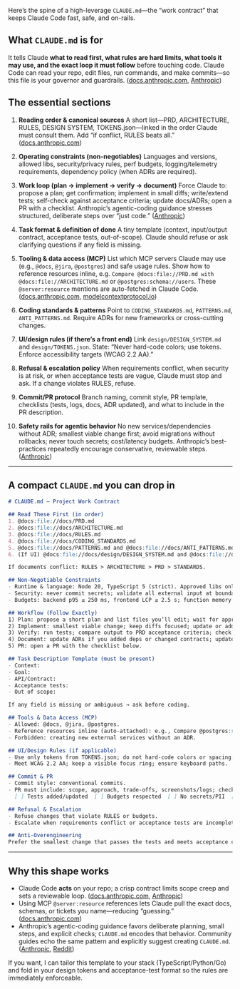 Here’s the spine of a high-leverage `CLAUDE.md`—the “work contract” that keeps Claude Code fast, safe, and on-rails.

## What `CLAUDE.md` is for

It tells Claude **what to read first, what rules are hard limits, what tools it may use, and the exact loop it must follow** before touching code. Claude Code can read your repo, edit files, run commands, and make commits—so this file is your governor and guardrails. ([docs.anthropic.com][1], [Anthropic][2])

## The essential sections

1. **Reading order & canonical sources**
   A short list—PRD, ARCHITECTURE, RULES, DESIGN SYSTEM, TOKENS.json—linked in the order Claude must consult them. Add “if conflict, RULES beats all.” ([docs.anthropic.com][3])

2. **Operating constraints (non-negotiables)**
   Languages and versions, allowed libs, security/privacy rules, perf budgets, logging/telemetry requirements, dependency policy (when ADRs are required).

3. **Work loop (plan → implement → verify → document)**
   Force Claude to: propose a plan; get confirmation; implement in small diffs; write/extend tests; self-check against acceptance criteria; update docs/ADRs; open a PR with a checklist. Anthropic’s agentic-coding guidance stresses structured, deliberate steps over “just code.” ([Anthropic][4])

4. **Task format & definition of done**
   A tiny template (context, input/output contract, acceptance tests, out-of-scope). Claude should refuse or ask clarifying questions if any field is missing.

5. **Tooling & data access (MCP)**
   List which MCP servers Claude may use (e.g., `@docs`, `@jira`, `@postgres`) and safe usage rules. Show how to reference resources inline, e.g.
   `Compare @docs:file://PRD.md with @docs:file://ARCHITECTURE.md` or `@postgres:schema://users`. These `@server:resource` mentions are auto-fetched in Claude Code. ([docs.anthropic.com][5], [modelcontextprotocol.io][6])

6. **Coding standards & patterns**
   Point to `CODING_STANDARDS.md`, `PATTERNS.md`, `ANTI_PATTERNS.md`. Require ADRs for new frameworks or cross-cutting changes.

7. **UI/design rules (if there’s a front end)**
   Link `design/DESIGN_SYSTEM.md` and `design/TOKENS.json`. State: “Never hard-code colors; use tokens. Enforce accessibility targets (WCAG 2.2 AA).”

8. **Refusal & escalation policy**
   When requirements conflict, when security is at risk, or when acceptance tests are vague, Claude must stop and ask. If a change violates RULES, refuse.

9. **Commit/PR protocol**
   Branch naming, commit style, PR template, checklists (tests, logs, docs, ADR updated), and what to include in the PR description.

10. **Safety rails for agentic behavior**
    No new services/dependencies without ADR; smallest viable change first; avoid migrations without rollbacks; never touch secrets; cost/latency budgets. Anthropic’s best-practices repeatedly encourage conservative, reviewable steps. ([Anthropic][4])

---

## A compact `CLAUDE.md` you can drop in

```md
# CLAUDE.md — Project Work Contract

## Read These First (in order)
1. @docs:file://docs/PRD.md
2. @docs:file://docs/ARCHITECTURE.md
3. @docs:file://docs/RULES.md
4. @docs:file://docs/CODING_STANDARDS.md
5. @docs:file://docs/PATTERNS.md and @docs:file://docs/ANTI_PATTERNS.md
6. (If UI) @docs:file://docs/design/DESIGN_SYSTEM.md and @docs:file://docs/design/TOKENS.json

If documents conflict: RULES > ARCHITECTURE > PRD > STANDARDS.

## Non-Negotiable Constraints
- Runtime & language: Node 20, TypeScript 5 (strict). Approved libs only (see RULES).
- Security: never commit secrets; validate all external input at boundaries; no PII in logs.
- Budgets: backend p95 ≤ 250 ms, frontend LCP ≤ 2.5 s; function memory ≤ 256 MB.

## Workflow (Follow Exactly)
1) Plan: propose a short plan and list files you’ll edit; wait for approval if instructed.
2) Implement: smallest viable change; keep diffs focused; update or add tests first.
3) Verify: run tests; compare output to PRD acceptance criteria; check logs/metrics hooks.
4) Document: update ADRs if you added deps or changed contracts; update readmes.
5) PR: open a PR with the checklist below.

## Task Description Template (must be present)
- Context:
- Goal:
- API/Contract:
- Acceptance tests:
- Out of scope:

If any field is missing or ambiguous → ask before coding.

## Tools & Data Access (MCP)
- Allowed: @docs, @jira, @postgres.
- Reference resources inline (auto-attached): e.g., Compare @postgres:schema://users with @docs:file://docs/DATA_MODEL.md.
- Forbidden: creating new external services without an ADR.

## UI/Design Rules (if applicable)
- Use only tokens from TOKENS.json; do not hard-code colors or spacing.
- Meet WCAG 2.2 AA; keep a visible focus ring; ensure keyboard paths.

## Commit & PR
- Commit style: conventional commits.
- PR must include: scope, approach, trade-offs, screenshots/logs; check all boxes:
  [ ] Tests added/updated  [ ] Budgets respected  [ ] No secrets/PII  [ ] Docs/ADR updated

## Refusal & Escalation
- Refuse changes that violate RULES or budgets.
- Escalate when requirements conflict or acceptance tests are incomplete.

## Anti-Overengineering
Prefer the smallest change that passes the tests and meets acceptance criteria.
```

---

## Why this shape works

* Claude Code **acts** on your repo; a crisp contract limits scope creep and sets a reviewable loop. ([docs.anthropic.com][1], [Anthropic][2])
* Using MCP `@server:resource` references lets Claude pull the exact docs, schemas, or tickets you name—reducing “guessing.” ([docs.anthropic.com][5])
* Anthropic’s agentic-coding guidance favors deliberate planning, small steps, and explicit checks; `CLAUDE.md` encodes that behavior. Community guides echo the same pattern and explicitly suggest creating `CLAUDE.md`. ([Anthropic][4], [Reddit][7])

If you want, I can tailor this template to your stack (TypeScript/Python/Go) and fold in your design tokens and acceptance-test format so the rules are immediately enforceable.

[1]: https://docs.anthropic.com/en/docs/claude-code/overview?utm_source=chatgpt.com "Claude Code overview"
[2]: https://www.anthropic.com/claude-code?utm_source=chatgpt.com "Claude Code: Deep coding at terminal velocity ..."
[3]: https://docs.anthropic.com/en/docs/claude-code/common-workflows?utm_source=chatgpt.com "Common workflows"
[4]: https://www.anthropic.com/engineering/claude-code-best-practices?utm_source=chatgpt.com "Claude Code: Best practices for agentic coding"
[5]: https://docs.anthropic.com/en/docs/claude-code/mcp?utm_source=chatgpt.com "Connect Claude Code to tools via MCP"
[6]: https://modelcontextprotocol.io/?utm_source=chatgpt.com "Model Context Protocol: Introduction"
[7]: https://www.reddit.com/r/ClaudeAI/comments/1k5slll/anthropics_guide_to_claude_code_best_practices/?utm_source=chatgpt.com "Anthropic's Guide to Claude Code: Best Practices for ..."

